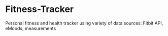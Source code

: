 # Fitness-Tracker
Personal fitness and health tracker using variety of data sources: Fitbit API, eMoods, measurements
